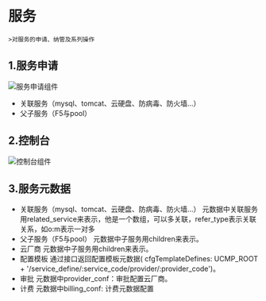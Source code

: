 # 服务
 
    >对服务的申请、纳管及系列操作
## 1.服务申请
![服务申请组件](http://easycloud.jios.org:38889/download/attachments/29265704/image2019-10-29_9-40-28.png?version=1&modificationDate=1572313259000&api=v2 "组件设计")
* 关联服务（mysql、tomcat、云硬盘、防病毒、防火墙...）
* 父子服务（F5与pool）
## 2.控制台
![控制台组件](http://easycloud.jios.org:38889/download/attachments/29265720/image2019-10-29_17-1-18.png?version=1&modificationDate=1572339700000&api=v2 "组件设计")
## 3.服务元数据
* 关联服务（mysql、tomcat、云硬盘、防病毒、防火墙...）
元数据中关联服务用related_service来表示，他是一个数组，可以多关联，refer_type表示关联关系，如o:m表示一对多
* 父子服务（F5与pool）
元数据中子服务用children来表示。
* 云厂商
元数据中子服务用children来表示。
* 配置模板
通过接口返回配置模板元数据( cfgTemplateDefines: UCMP_ROOT + '/service_define/:service_code/provider/:provider_code')。
* 审批
元数据中provider_conf：审批配置云厂商。
* 计费
元数据中billing_conf: 计费元数据配置
